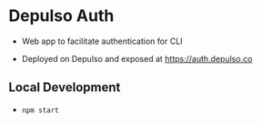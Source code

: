 # Depulso Auth

- Web app to facilitate authentication for CLI

- Deployed on Depulso and exposed at https://auth.depulso.co

## Local Development

- `npm start`